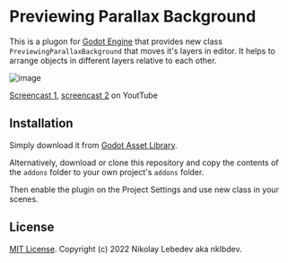 # Previewing Parallax Background

This is a plugon for [Godot Engine](https://godotengine.org) that provides new class `PreviewingParallaxBackground` that moves it's layers in editor.
It helps to arrange objects in different layers relative to each other.

![image](https://user-images.githubusercontent.com/7024016/199620295-c262ec32-b0e0-4714-838a-1962dfb03978.png)

[Screencast 1](https://youtu.be/tyV430TscKY), [screencast 2](https://youtu.be/2URnLwGletk) on YoutTube

## Installation

Simply download it from [Godot Asset Library](https://godotengine.org/asset-library/asset/1535).

Alternatively, download or clone this repository and copy the contents of the
`addons` folder to your own project's `addons` folder.

Then enable the plugin on the Project Settings and use new class in your scenes.

## License

[MIT License](LICENSE). Copyright (c) 2022 Nikolay Lebedev aka nklbdev.
